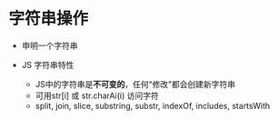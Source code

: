 # 字符串操作

- 申明一个字符串


- JS 字符串特性
    - JS中的字符串是**不可变的**，任何“修改”都会创建新字符串
    - 可用str[i] 或 str.charAi(i) 访问字符
    - split, join, slice, substring, substr, indexOf, includes, startsWith
